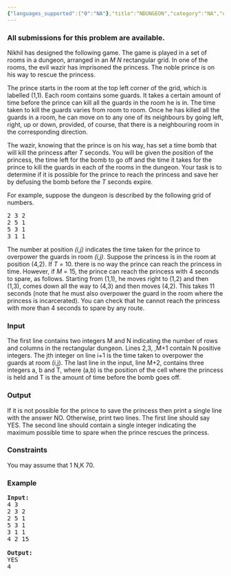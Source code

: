 ```yaml
---
{"languages_supported":{"0":"NA"},"title":"NDUNGEON","category":"NA","old_version":true,"problem_code":"NDUNGEON","tags":{"0":"NA"},"layout":"problem"}
---
```


<h3> All submissions for this problem are available. </h3><p> Nikhil has designed the following game. The game is played in a
set of rooms in a dungeon, arranged in an <em>M    N</em>
rectangular grid. In one of the rooms, the evil wazir has imprisoned
the princess. The noble prince is on his way to rescue the
princess.</p>

<p>The prince starts in the room at the top left corner of the grid,
which is labelled (1,1).  Each room contains some guards.  It takes a
certain amount of time before the prince can kill all the guards in
the room he is in.  The time taken to kill the guards varies from room
to room.  Once he has killed all the guards in a room, he can move on
to any one of its neighbours by going left, right, up or down,
provided, of course, that there is a neighbouring room in the
corresponding direction.</p>

<p>The wazir, knowing that the prince is on his way, has set a time
bomb that will kill the princess after <em>T</em> seconds.  You will
be given the position of the princess, the time left for the bomb to
go off and the time it takes for the prince to kill the guards in each
of the rooms in the dungeon.  Your task is to determine if it is
possible for the prince to reach the princess and save her by defusing
the bomb before the <em>T</em> seconds expire.</p>

<p> For example, suppose the dungeon is described by the following
grid of numbers.</p>

<pre>2 3 2
2 5 1
5 3 1
3 1 1
</pre>

<p>The number at position <em>(i,j)</em> indicates the time taken for
the prince to overpower the guards in room <em>(i,j)</em>. Suppose the
princess is in the room at position (4,2). If <em>T</em> = 10.  there
is no way the prince can reach the princess in time. However, if
<em>M</em> = 15, the prince can reach the princess with 4 seconds to
spare, as follows.  Starting from (1,1), he moves right to (1,2) and
then (1,3), comes down all the way to (4,3) and then moves (4,2).  This
takes 11 seconds (note that he must also overpower the guard in the
room where the princess is incarcerated). You can check that he cannot
reach the princess with more than 4 seconds to spare by any route.</p>

<h3>Input</h3>
<p>
The first line contains two integers M and N indicating the number of rows and columns in the rectangular dungeon. Lines 2,3,   ,M+1 contain N positive integers. The jth integer on line i+1 is the time taken to overpower the guards at room (i,j). The last line in the input, line M+2, contains three integers a, b and T, where (a,b) is the position of the cell where the princess is held and T is the amount of time before the bomb goes off.

</p>

<h3>Output</h3>
<p>
If it is not possible for the prince to save the princess then print a single line with the answer NO. Otherwise, print two lines. The first line should say YES. The second line should contain a single integer indicating the maximum possible time to spare when the prince rescues the princess.

</p>
<h3>Constraints</h3>
<p>
You may assume that 1     N,K     70.</p>
<h3>Example</h3>

<pre>
<b>Input:</b>
4 3 
2 3 2
2 5 1
5 3 1
3 1 1
4 2 15

<b>Output:</b>
YES
4
</pre>    